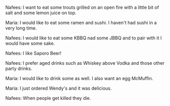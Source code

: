 Nafees: I want to eat some trouts grilled on an open fire
with a little bit of salt and some lemon juice on top.

Maria: I would like to eat some ramen and sushi. I haven't had sushi in
a very long time.

Nafees: I would like to eat some KBBQ nad some JBBQ and to pair with it I would have some sake.

Nafees: I like Saporo Beer!


Nafees: I prefer aged drinks such as Whiskey above Vodka and those other party drinks.

Maria: I would like to drink some as well. I also want an egg McMuffin.


Maria: I just ordered Wendy's and it was delicious.

Nafees: When people get killed they die.

